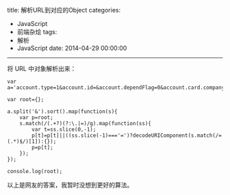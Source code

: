title: 解析URL到对应的Object
categories:
  - JavaScript
  - 前端杂烩
tags:
  - 解析
  - JavaScript
date: 2014-04-29 00:00:00
---


将 URL 中对象解析出来：

    var a='account.type=1&account.id=&account.dependFlag=0&account.card.companyId=1&account.name=%E4%B8%AD%E9%93%B6VISA%E5%8D%A1&account.hidden=&account.card.cardNo=&account.moneyTypeId=0&account.card.billDay=1&account.card.repayType=0&account.card.repayDay=20&account.card.alert=2&account.comment=%3D%3D%3D%3D%3D%3D%3D%3D%3D%3D%3D';
    
    var root={};
    
    a.split('&').sort().map(function(s){
        var p=root;
        s.match(/(.+?)(?:\.|=)/g).map(function(ss){
            var t=ss.slice(0,-1);
            p[t]=p[t]||((ss.slice(-1)==='=')?decodeURIComponent(s.match(/=(.*)$/)[1]):{});
            p=p[t];
        });
    });
    
    console.log(root);
    
以上是网友的答案，我暂时没想到更好的算法。
